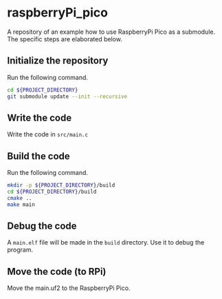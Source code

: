 # raspberryPi_pico

A repository of an example how to use RaspberryPi Pico as a submodule.
The specific steps are elaborated below.

## Initialize the repository

Run the following command.

```bash
cd ${PROJECT_DIRECTORY}
git submodule update --init --recursive
```

## Write the code

Write the code in `src/main.c`

## Build the code

Run the following command.

```bash
mkdir -p ${PROJECT_DIRECTORY}/build
cd ${PROJECT_DIRECTORY}/build
cmake ..
make main
```

## Debug the code

A `main.elf` file will be made in the `build` directory.
Use it to debug the program.

## Move the code (to RPi)

Move the main.uf2 to the RaspberryPi Pico.
